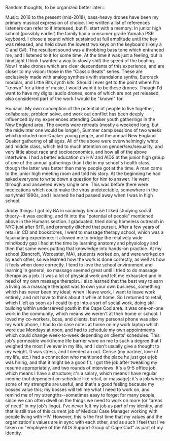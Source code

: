 Random thoughts, to be organized better later:::

Music: 2016 to the present (mid-2018), bass-heavy drones have been my primary musical expression of choice. I've written a list 
of references listeners can refer to if interesed, but I'll start with a memory: In junior high school (possibly earlier) the 
family had a consumer grade Yamaha PSR keyboard. I chose a sound which sustained at full amplitude until the key was released, 
and held down the lowest two keys on the keyboard (likely a C and C#). The resultant sound was a throbbing bass tone which 
entranced me, and I listened to it for some time. At the time it was just a feeling, but in hindsight I think I wanted a way to 
slowly shift the speed of the beating. Now I make drones which are clear descendants of this experience, and are closer to my 
vision: those in the "Classic Beats" series. These are exclusively made with analog synthesis with standalone synths, Eurorack 
modular, and Little Bits synth kits. Should I ever get to the point where I'm "known" for a kind of music, I would want it to 
be these drones. Though I'd want to have my digital audio drones, some of which are not yet released, also considered part of 
the work I would be "known" for. 

Humans: My own conception of the potential of people to live together, collaborate, problem solve, and work out conflict has 
been deeply influenced by my experiences attending Quaker youth gatherings in the New England area. The events were retreats 
(mostly a weekend long, but the midwinter one would be longer), Summer camp sessions of two weeks which included non-Quaker 
young people, and the annual New England Quaker gathering of all ages. All of the above were overwhelmingly white and middle 
class, which led to much attention on gender/sex/sexuality, and very little about race and socioeconomics, and how all of the 
above intertwine. I had a better education on HIV and AIDS at the junior high group of one of the annual gatherings than I did 
in my school's health class, though the latter was better than many people got at the time. A man came to the junior high 
meeting room and told his story. At the beginning he had asked everyone to write down a question for him to answer. He went 
through and answered every single one. This was before there were medications which could make the virus undetectable, 
somewhere in the early/mid 1990s, and I learned he had passed away when I was in high school.  

Jobby things: I got my BA in sociology because I liked studying social theory--it was exciting, and fit into the "potential of 
people" mentioned above in the Humans section. I graduated, tried doing homeless outreach in NYC just after 9/11, and promptly 
ditched that pursuit. After a few years of retail in CD and bookstores, I went to massage therapy school, which was a 
fascinating experience: it allowed me to bridge the relatively wide mind/body gap I had at the time by learning anatomy and 
physiology and then that same week putting that knowledge into hands-on practice. At my school (Bancroft, Worcester, MA), 
students worked on, and were worked on by each other, so we learned how the work is done correctly, as well as how it feels 
when done correctly. I tend to love the school environment and learning in general, so massage seemed great until I tried to 
do massage therapy as a job. It was a lot of physical work and left me exhausted and in need of my own massage therapist. I 
also learned that the best way to earn a living as a massage therapist was to own your own business, something which has never 
been my ideal; when I leave work, I want to leave work entirely, and not have to think about it while at home. So I returned to 
retail, which I left as soon as I could to go into a sort of social work, doing skill building within underserved youth in the 
Cape Cod area. It was one-on-one work in the community, which means we weren't at their home or school. I loved my co-workers, 
boss, and clients, but my personal phone was also my work phone, I had to do case notes at home on my work laptop which were 
due Mondays at noon, and had to schedule my own appointments which could change week-to-week depending on clients' schedules. 
This job's permeable work/home life barrier wore on me to such a degree that I weighed the most I've ever in my life, and I 
don't usually give a thought to my weight. It was stress, and I needed an out. Cerise (my partner, love of my life, etc.) had 
a connection who mentioned the place he just got a job was hiring, and that it might be a good fit. I got the job after 
tweaking my resume appropriately, and two rounds of interviews. It's a 9-5 office job, which means I have a structure; it's a 
salary, which means I have regular income (not dependent on schedule like retail, or massage); it's a job where some of my 
strengths are useful, and that's a good feeling because my bosses value this; my bosses will tell me what I need to work on, 
and remind me of my strengths--sometimes easy to forget for many people, since we can often dwell on the things we need to work
on more (or "areas of need" in my job's lingo). I've never felt my job as part of my identity, and that is still true of this
current job of Medical Case Manager working with people living with HIV. However, this is the first time that my values and 
the organization's values are in sync with each other, and as such I feel that I've taken on "employee of the AIDS Support 
Group of Cape Cod" as part of my identity. 
